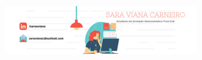 ![](https://github.com/SaraOhara/SaraOhara/blob/main/Green%20and%20White%20Technology%20LinkedIn%20Banner%20(3).png)

